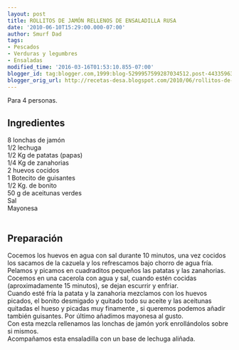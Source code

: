```yaml
---
layout: post
title: ROLLITOS DE JAMÓN RELLENOS DE ENSALADILLA RUSA
date: '2010-06-10T15:29:00.000-07:00'
author: Smurf Dad
tags:
- Pescados
- Verduras y legumbres
- Ensaladas
modified_time: '2016-03-16T01:53:10.855-07:00'
blogger_id: tag:blogger.com,1999:blog-5299957599287034512.post-4433596352763658524
blogger_orig_url: http://recetas-desa.blogspot.com/2010/06/rollitos-de-jamon-rellenos-de.html
---
```


Para 4 personas.<br /><a name='more'></a><h2>Ingredientes</h2>8 lonchas de jamón<br />1/2 lechuga<br />1/2 Kg de patatas (papas)<br />1/4 Kg de zanahorias<br />2 huevos cocidos<br />1 Botecito de guisantes<br />1/2 Kg. de bonito<br />50 g de aceitunas verdes<br />Sal<br />Mayonesa<br /><br /><h2>Preparación</h2>Cocemos los huevos en agua con sal durante 10 minutos, una vez cocidos los sacamos de la cazuela y los refrescamos bajo chorro de agua fría.<br />Pelamos y picamos en cuadraditos pequeños las patatas y las zanahorias.<br />Cocemos en una cacerola con agua y sal, cuando estén cocidas (aproximadamente 15 minutos), se dejan escurrir y enfriar.<br />Cuando esté fría la patata y la zanahoria mezclamos con los huevos picados, el bonito desmigado y quitado todo su aceite y las aceitunas quitadas el hueso y picadas muy finamente , si queremos podemos añadir también guisantes. Por último añadimos mayonesa al gusto.<br />Con esta mezcla rellenamos las lonchas de jamón york enrollándolos sobre si mismos.<br />Acompañamos esta ensaladilla con un base de lechuga aliñada.